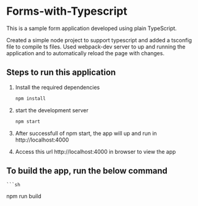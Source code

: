 # Forms-with-Typescript
This is a sample form application developed using plain TypeScript.

Created a simple node project to support typescript and added a tsconfig file to compile ts files.
Used webpack-dev server to up and running the application and to automatically reload the page with changes.

## Steps to run this application

1. Install the required dependencies
    ```sh
   npm install
2. start the development server
    ```sh
   npm start
3. After successfull of npm start, the app will up and run in http://localhost:4000

4. Access this url http://localhost:4000 in browser to view the app

## To build the app, run the below command
    ```sh
   npm run build